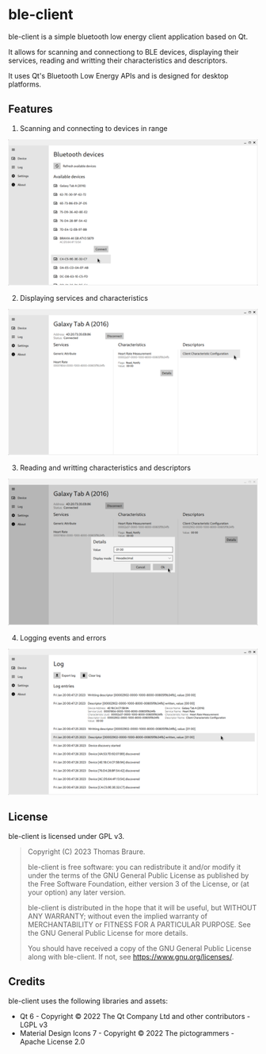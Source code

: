 # ble-client

ble-client is a simple bluetooth low energy client application based on Qt.

It allows for scanning and connectiong to BLE devices, displaying their services,
reading and writting their characteristics and descriptors.

It uses Qt's Bluetooth Low Energy APIs and is designed for desktop platforms.

## Features

1. Scanning and connecting to devices in range

![Devices Page](/data/screenshots/devices_page.png "Devices Page")

2. Displaying services and characteristics

![Device Page](/data/screenshots/device_page.png "Device Page")

3. Reading and writting characteristics and descriptors

![Details Popup](/data/screenshots/details_popup.png "Details Popup")

4. Logging events and errors

![Log Page](/data/screenshots/log_page.png "Log Page")

## License

ble-client is licensed under GPL v3.

>Copyright (C) 2023 Thomas Braure.
>
>ble-client is free software: you can redistribute it and/or modify it
>under the terms of the GNU General Public License as published by
>the Free Software Foundation, either version 3 of the License, or
>(at your option) any later version.
>
>ble-client is distributed in the hope that it will be useful,
>but WITHOUT ANY WARRANTY; without even the implied warranty of
>MERCHANTABILITY or FITNESS FOR A PARTICULAR PURPOSE. See the
>GNU General Public License for more details.
>
>You should have received a copy of the GNU General Public License
>along with ble-client. If not, see <https://www.gnu.org/licenses/>.

## Credits

ble-client uses the following libraries and assets:

- Qt 6 - Copyright © 2022 The Qt Company Ltd and other contributors - LGPL v3
- Material Design Icons 7 - Copyright © 2022 The pictogrammers - Apache License 2.0
